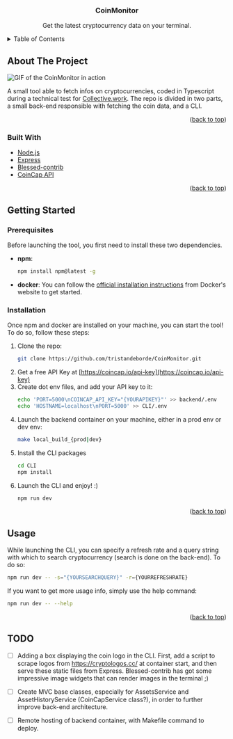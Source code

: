 <div id="top"></div>

<!-- PROJECT LOGO -->
<h3 align="center">CoinMonitor</h3>

  <p align="center">
    Get the latest cryptocurrency data on your terminal.
    <br />
  </p>
</div>



<!-- TABLE OF CONTENTS -->
<details>
  <summary>Table of Contents</summary>
  <ol>
    <li>
      <a href="#about-the-project">About The Project</a>
      <ul>
        <li><a href="#built-with">Built With</a></li>
      </ul>
    </li>
    <li>
      <a href="#getting-started">Getting Started</a>
      <ul>
        <li><a href="#prerequisites">Prerequisites</a></li>
        <li><a href="#installation">Installation</a></li>
      </ul>
    </li>
    <li><a href="#usage">Usage</a></li>
    <li><a href="#TODO">Usage</a></li>
  </ol>
</details>



<!-- ABOUT THE PROJECT -->
## About The Project

![GIF of the CoinMonitor in action](https://s9.gifyu.com/images/coinwatcher.gif)

A small tool able to fetch infos on cryptocurrencies, coded in Typescript during a technical test for [Collective.work](https://www.collective.work/). The repo is divided in two parts, a small back-end responsible with fetching the coin data, and a CLI. 

<p align="right">(<a href="#top">back to top</a>)</p>



### Built With

* [Node.js](https://nodejs.org/en/)
* [Express](https://expressjs.com)
* [Blessed-contrib](https://github.com/yaronn/blessed-contrib)
* [CoinCap API](https://docs.coincap.io/)

<p align="right">(<a href="#top">back to top</a>)</p>



<!-- GETTING STARTED -->
## Getting Started


### Prerequisites

Before launching the tool, you first need to install these two dependencies.
* **npm**:
  ```sh
  npm install npm@latest -g
  ```
* **docker**:
  You can follow the [official installation instructions](https://docs.docker.com/get-docker/) from Docker's website to get started.

### Installation

Once npm and docker are installed on your machine, you can start the tool! To do so, follow these steps:
1. Clone the repo:
   ```sh
   git clone https://github.com/tristandeborde/CoinMonitor.git
   ```
2. Get a free API Key at [https://coincap.io/api-key](https://coincap.io/api-key)
3. Create dot env files, and add your API key to it:
   ```sh
   echo 'PORT=5000\nCOINCAP_API_KEY="{YOURAPIKEY}"' >> backend/.env
   echo 'HOSTNAME=localhost\nPORT=5000' >> CLI/.env
   ```
4. Launch the backend container on your machine, either in a prod env or dev env:
   ```sh
   make local_build_{prod|dev}
   ```
5. Install the CLI packages
   ```sh
   cd CLI
   npm install
   ```
6. Launch the CLI and enjoy! :)
   ```sh
   npm run dev
   ```

<p align="right">(<a href="#top">back to top</a>)</p>


<!-- USAGE -->
## Usage

While launching the CLI, you can specify a refresh rate and a query string with which to search cryptocurrency (search is done on the back-end). To do so:
```sh
npm run dev -- -s="{YOURSEARCHQUERY}" -r={YOURREFRESHRATE}
```
If you want to get more usage info, simply use the help command:
```sh
npm run dev -- --help
```

<p align="right">(<a href="#top">back to top</a>)</p>

<!-- TODO -->
## TODO

- [ ] Adding a box displaying the coin logo in the CLI. First, add a script to scrape logos from https://cryptologos.cc/ at container start, and then serve these static files from Express. Blessed-contrib has got some impressive image widgets that can render images in the terminal ;)
- [ ] Create MVC base classes, especially for AssetsService and AssetHistoryService (CoinCapService class?), in order to further improve back-end architecture.
- [ ] Remote hosting of backend container, with Makefile command to deploy.

